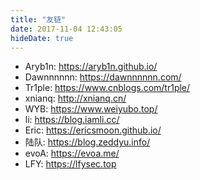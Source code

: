 ```yaml
---
title: "友链"
date: 2017-11-04 12:43:05
hideDate: true
---
```


* Aryb1n: https://aryb1n.github.io/  
* Dawnnnnnn: https://dawnnnnnn.com/  
* Tr1ple: https://www.cnblogs.com/tr1ple/  
* xnianq: http://xnianq.cn/  
* WYB: https://www.weiyubo.top/  
* li: https://blog.iamli.cc/  
* Eric: https://ericsmoon.github.io/  
* 陆队: https://blog.zeddyu.info/  
* evoA: https://evoa.me/  
* LFY: https://lfysec.top  
